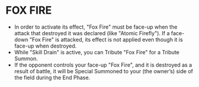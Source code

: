 
# FOX FIRE

*   In order to activate its effect, "Fox Fire" must be face-up when the attack that destroyed it was declared (like "Atomic Firefly"). If a face-down "Fox Fire" is attacked, its effect is not applied even though it is face-up when destroyed.
*   While "Skill Drain" is active, you can Tribute "Fox Fire" for a Tribute Summon.
*   If the opponent controls your face-up "Fox Fire", and it is destroyed as a result of battle, it will be Special Summoned to your (the owner’s) side of the field during the End Phase.

  